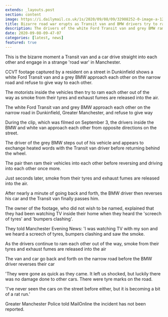 ```yaml
---
extends: _layouts.post
section: content
image: https://i.dailymail.co.uk/1s/2020/09/08/09/32908252-0-image-a-12_1599553737771.jpg 
title: Bizarre road war erupts as Transit van and BMW drivers try to ram each other out of the way 
description: The drivers of the white Ford Transit van and grey BMW ram their vehicles into each other in a strange road war on a narrow street in Dunkinfield, Greater Manchester. 
date: 2020-09-08-09-47-07 
categories: [latest, news] 
featured: true 
--- 
```

This is the bizarre moment a Transit van and a car drive straight into each other and engage in a strange 'road war' in Manchester.

CCVT footage captured by a resident on a street in Dunkinfield shows a white Ford Transit van and a grey BMW approach each other on the narrow road and refuse to give way to each other.

The motorists inside the vehicles then try to ram each other out of the way as smoke from their tyres and exhaust fumes are released into the air. 

The white Ford Transit van and grey BMW approach each other on the narrow road in Dunkinfield, Greater Manchester, and refuse to give way

During the clip, which was filmed on September 3, the drivers inside the BMW and white van approach each other from opposite directions on the street.

The driver of the grey BMW steps out of his vehicle and appears to exchange heated words with the Transit van driver before returning behind the wheel.

The pair then ram their vehicles into each other before reversing and driving into each other once more.

Just seconds later, smoke from their tyres and exhaust fumes are released into the air.

After nearly a minute of going back and forth, the BMW driver then reverses his car and the Transit van finally passes him.

The owner of the footage, who did not wish to be named, explained that they had been watching TV inside their home when they heard the 'screech of tyres' and 'bumpers clashing'. 

They told Manchester Evening News: 'I was watching TV with my son and we heard a screech of tyres, bumpers clashing and saw the smoke. 

As the drivers continue to ram each other out of the way, smoke from their tyres and exhaust fumes are released into the air

The van and car go back and forth on the narrow road before the BMW driver reverses their car 

'They were gone as quick as they came. It left us shocked, but luckily there was no damage done to other cars. There were tyre marks on the road.

'I've never seen the cars on the street before either, but it is becoming a bit of a rat run.'

Greater Manchester Police told MailOnline the incident has not been reported.

